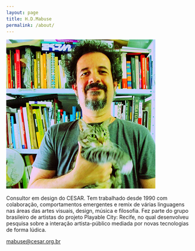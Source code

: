 ```yaml
---
layout: page
title: H.D.Mabuse
permalink: /about/
---
```



![h.d.mabuse](/images/h.d.mabuse_P.jpg)

Consultor em design do CESAR. Tem trabalhado desde 1990 com colaboração, comportamentos emergentes e remix de várias linguagens nas áreas das artes visuais, design, música e filosofia. Fez parte do grupo brasileiro de artistas do projeto Playable City: Recife, no qual desenvolveu pesquisa sobre a interação artista-público mediada por novas tecnologias de forma lúdica.



[mabuse@cesar.org.br](mailto:mabuse@cesar.org.br)